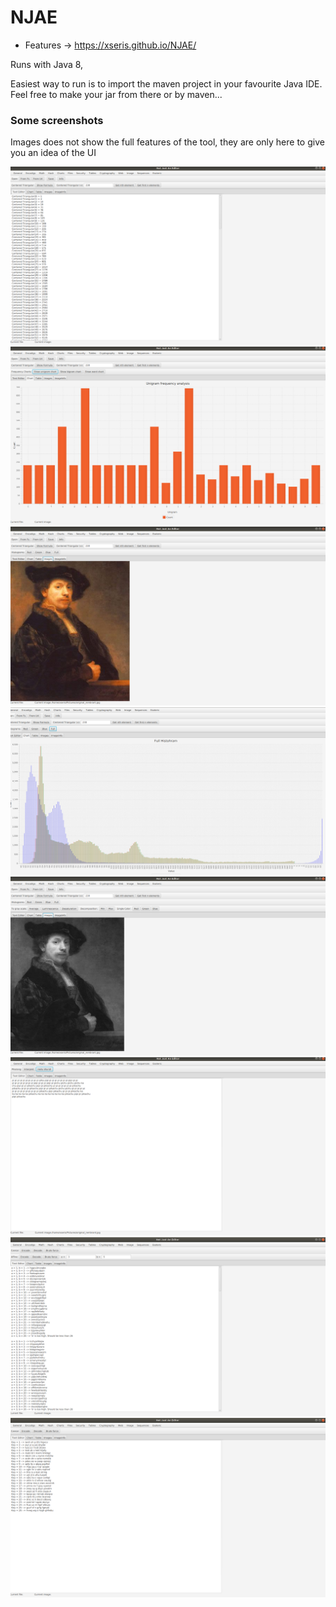 # NJAE

+ Features -> https://xseris.github.io/NJAE/

Runs with Java 8, 

Easiest way to run is to import the maven project in your favourite Java IDE. Feel free to make your jar from there or by maven...

### Some screenshots

Images does not show the full features of the tool, they are only here to give you an idea of the UI

![a](https://github.com/xseris/NJAE/blob/master/screens/a.png)
![b](https://github.com/xseris/NJAE/blob/master/screens/b.png)
![c](https://github.com/xseris/NJAE/blob/master/screens/c.png)
![d](https://github.com/xseris/NJAE/blob/master/screens/d.png)
![e](https://github.com/xseris/NJAE/blob/master/screens/e.png)
![f](https://github.com/xseris/NJAE/blob/master/screens/f.png)
![g](https://github.com/xseris/NJAE/blob/master/screens/g.png)
![h](https://github.com/xseris/NJAE/blob/master/screens/h.png)

